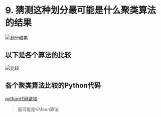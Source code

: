 # 9. 猜测这种划分最可能是什么聚类算法的结果

![划分结果](./image/9.cluster.question.png)

## 以下是各个算法的比较

![比较](./image/9.cluster.algorithms.png)

## 各个聚类算法比较的Python代码

[python代码链接](https://github.com/geekcircle/machine-learning-interview-qa/tree/master/ipynb/sklearn-cluster-compare.ipynb)

> 最可能是KMean算法